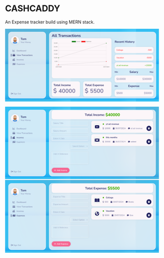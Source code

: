 <h1>CASHCADDY</h1> 
 An Expense tracker build using MERN stack. 

 
 <img src="frontend/src/img/SS1.png">


 <img src="frontend/src/img/SS2.png">


 <img src="frontend/src/img/SS3.png">
